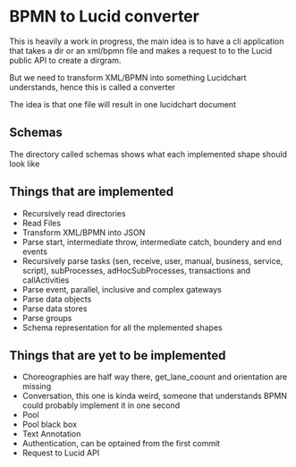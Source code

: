 # BPMN to Lucid converter

This is heavily a work in progress, the main idea is to have a cli application that takes a dir or an xml/bpmn file
and makes a request to to the Lucid public API to create a dirgram.

But we need to transform XML/BPMN into something Lucidchart understands, hence this is called a converter 

The idea is that one file will result in one lucidchart document

## Schemas 

The directory called schemas shows what each implemented shape should look like 

## Things that are implemented
- Recursively read directories
- Read Files
- Transform XML/BPMN into JSON
- Parse start, intermediate throw, intermediate catch, boundery and end events
- Recursively parse tasks (sen, receive, user, manual, business, service, script), subProcesses, adHocSubProcesses, transactions and callActivities
- Parse event, parallel, inclusive and complex gateways 
- Parse data objects
- Parse data stores
- Parse groups
- Schema representation for all the mplemented shapes

## Things that are yet to be implemented
- Choreographies are half way there, get_lane_coount and orientation are missing
- Conversation, this one is kinda weird, someone that understands BPMN could probably implement it in one second
- Pool
- Pool black box
- Text Annotation
- Authentication, can be optained from the first commit 
- Request to Lucid API
